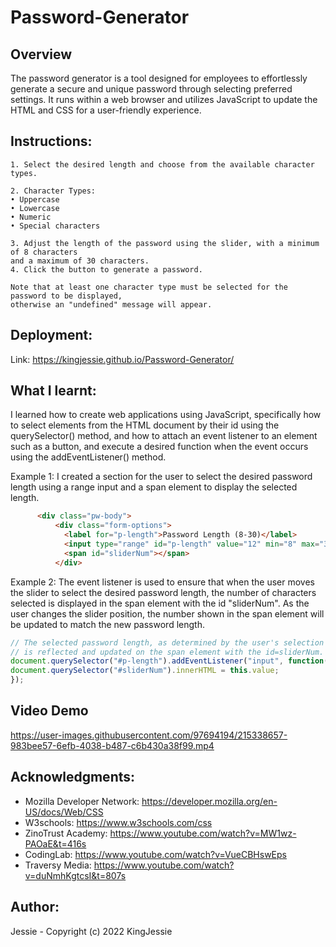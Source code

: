 # Password-Generator

## Overview
The password generator is a tool designed for employees to effortlessly generate a secure and unique password through selecting preferred settings. It runs within a web browser and utilizes JavaScript to update the HTML and CSS for a user-friendly experience.

## Instructions:

    1. Select the desired length and choose from the available character types.

    2. Character Types:
    • Uppercase
    • Lowercase
    • Numeric
    • Special characters

    3. Adjust the length of the password using the slider, with a minimum of 8 characters
    and a maximum of 30 characters.
    4. Click the button to generate a password.
    
    Note that at least one character type must be selected for the password to be displayed,
    otherwise an "undefined" message will appear.

## Deployment:
Link: https://kingjessie.github.io/Password-Generator/


## What I learnt:

I learned how to create web applications using JavaScript, specifically how to select elements from the HTML document by their id using the querySelector() method, and how to attach an event listener to an element such as a button, and execute a desired function when the event occurs using the addEventListener() method.

Example 1:
I created a section for the user to select the desired password length using a range input and a span element to display the selected length.

```html
      <div class="pw-body">
          <div class="form-options">
            <label for="p-length">Password Length (8-30)</label>
            <input type="range" id="p-length" value="12" min="8" max="30" />
            <span id="sliderNum"></span>
          </div>
```
Example 2:
The event listener is used to ensure that when the user moves the slider to select the desired password length, the number of characters selected is displayed in the span element with the id "sliderNum". As the user changes the slider position, the number shown in the span element will be updated to match the new password length.

```Javascript
// The selected password length, as determined by the user's selection on the slider,
// is reflected and updated on the span element with the id=sliderNum.
document.querySelector("#p-length").addEventListener("input", function(){
document.querySelector("#sliderNum").innerHTML = this.value;
});
```

## Video Demo


https://user-images.githubusercontent.com/97694194/215338657-983bee57-6efb-4038-b487-c6b430a38f99.mp4



## Acknowledgments:

- Mozilla Developer Network: https://developer.mozilla.org/en-US/docs/Web/CSS 
- W3schools: https://www.w3schools.com/css
- ZinoTrust Academy: https://www.youtube.com/watch?v=MW1wz-PAOaE&t=416s
- CodingLab: https://www.youtube.com/watch?v=VueCBHswEps
- Traversy Media: https://www.youtube.com/watch?v=duNmhKgtcsI&t=807s


## Author:
Jessie - Copyright (c) 2022 KingJessie
